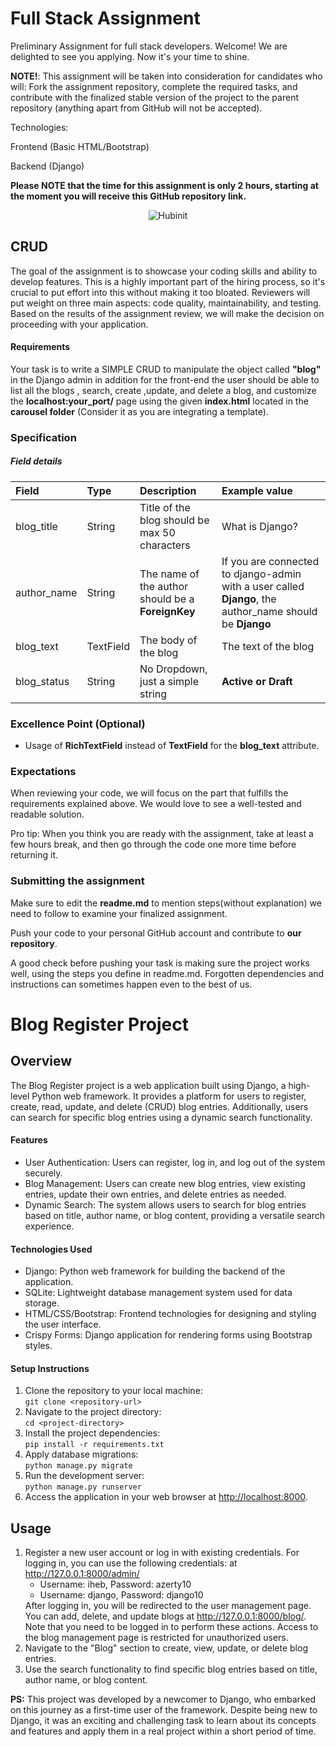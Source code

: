 # Full Stack Assignment

Preliminary Assignment for full stack developers. Welcome! We are delighted to see you applying. Now it's your time to shine.

**NOTE!**: This assignment will be taken into consideration for candidates who will:
Fork the assignment repository, complete the required tasks, and contribute with the finalized stable version of the project to the parent repository (anything apart from GitHub will not be accepted).

Technologies:

Frontend (Basic HTML/Bootstrap)

Backend (Django)

**Please NOTE that the time for this assignment is only 2 hours, starting at the moment you will receive this GitHub repository link.**
<p align="center" border="none">
  <img alt="Hubinit" src="./hubinit.png" align="center">
</p>

## CRUD

The goal of the assignment is to showcase your coding skills and ability to develop features. This is a highly important part of the hiring process, so it's crucial to put effort into this without making it too bloated. Reviewers will put weight on three main aspects: code quality, maintainability, and testing. Based on the results of the assignment review, we will make the decision on proceeding with your application.

#### Requirements

Your task is to write a SIMPLE CRUD to manipulate the object called **"blog"** in the Django admin in addition for the front-end the user should be able to list all the blogs , search,  create ,update, and delete a blog, and customize the __localhost:your_port/__ page using the given **index.html** located in the **carousel folder** (Consider it as you are integrating a template).

### Specification


##### Field details

| Field         | Type     | Description                                       | Example value                         |
|:---           |:---      |:---                                               |:---                                   |
| blog_title    | String   | Title of the blog should be max 50 characters     | What is Django?                       |
| author_name   | String   | The name of the author should be a __ForeignKey__ | If you are connected to django-admin with a user called __Django__, the author_name should be __Django__ |
| blog_text     | TextField| The body of the blog                              | The text of the blog                   |
| blog_status   | String   | No Dropdown, just a simple string                 | __Active or Draft__                   |

### Excellence Point (Optional)

- Usage of __RichTextField__ instead of __TextField__ for the __blog_text__ attribute.

### Expectations

When reviewing your code, we will focus on the part that fulfills the requirements explained above. We would love to see a well-tested and readable solution.

Pro tip: When you think you are ready with the assignment, take at least a few hours break, and then go through the code one more time before returning it.

### Submitting the assignment

Make sure to edit the __readme.md__ to mention steps(without explanation) we need to follow to examine your finalized assignment.

Push your code to your personal GitHub account and contribute to **our repository**.

A good check before pushing your task is making sure the project works well, using the steps you define in readme.md. Forgotten dependencies and instructions can sometimes happen even to the best of us.


<h1>Blog Register Project</h1>

<h2>Overview</h2>
<p>The Blog Register project is a web application built using Django, a high-level Python web framework. It provides a platform for users to register, create, read, update, and delete (CRUD) blog entries. Additionally, users can search for specific blog entries using a dynamic search functionality.</p>

<h4>Features</h4>
<ul>
  <li>User Authentication: Users can register, log in, and log out of the system securely.</li>
  <li>Blog Management: Users can create new blog entries, view existing entries, update their own entries, and delete entries as needed.</li>
  <li>Dynamic Search: The system allows users to search for blog entries based on title, author name, or blog content, providing a versatile search experience.</li>
</ul>

<h4>Technologies Used</h4>
<ul>
  <li>Django: Python web framework for building the backend of the application.</li>
  <li>SQLite: Lightweight database management system used for data storage.</li>
  <li>HTML/CSS/Bootstrap: Frontend technologies for designing and styling the user interface.</li>
  <li>Crispy Forms: Django application for rendering forms using Bootstrap styles.</li>
</ul>

<h4>Setup Instructions</h4>
<ol>
  <li>Clone the repository to your local machine: <br>
  <code>git clone &lt;repository-url&gt;</code></li>
  <li>Navigate to the project directory: <br>
  <code>cd &lt;project-directory&gt;</code></li>
  <li>Install the project dependencies: <br>
  <code>pip install -r requirements.txt</code></li>
  <li>Apply database migrations: <br>
  <code>python manage.py migrate</code></li>
  <li>Run the development server: <br>
  <code>python manage.py runserver</code></li>
  <li>Access the application in your web browser at <a href="http://localhost:8000">http://localhost:8000</a>.</li>
</ol>

<h2>Usage</h2>
<ol>
  <li>Register a new user account or log in with existing credentials. For logging in, you can use the following credentials: at <a href="http://127.0.0.1:8000/admin/">http://127.0.0.1:8000/admin/</a>
    <ul>
      <li>Username: iheb, Password: azerty10</li>
      <li>Username: django, Password: django10</li>
    </ul>
    After logging in, you will be redirected to the user management page. You can add, delete, and update blogs at <a href="http://127.0.0.1:8000/blog/">http://127.0.0.1:8000/blog/</a>. Note that you need to be logged in to perform these actions. Access to the blog management page is restricted for unauthorized users.</li>
  <li>Navigate to the "Blog" section to create, view, update, or delete blog entries.</li>
  <li>Use the search functionality to find specific blog entries based on title, author name, or blog content.</li>
</ol>

<p><strong>PS:</strong> This project was developed by a newcomer to Django, who embarked on this journey as a first-time user of the framework. Despite being new to Django, it was an exciting and challenging task to learn about its concepts and features and apply them in a real project within a short period of time.</p>


